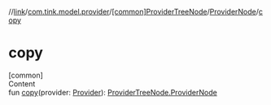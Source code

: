 //[link](../../../index.md)/[com.tink.model.provider](../../index.md)/[[common]ProviderTreeNode](../index.md)/[ProviderNode](index.md)/[copy](copy.md)



# copy  
[common]  
Content  
fun [copy](copy.md)(provider: [Provider](../../[common]-provider/index.md)): [ProviderTreeNode.ProviderNode](index.md)  



